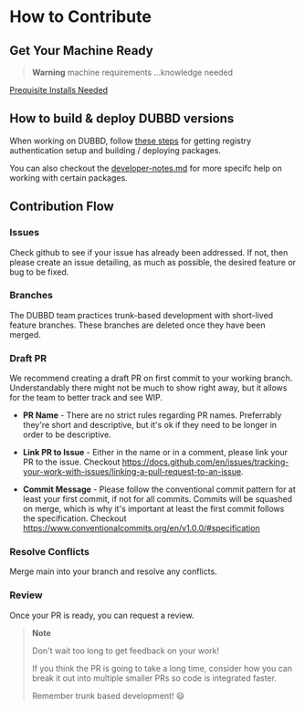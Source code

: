 # How to Contribute

## Get Your Machine Ready

> **Warning**
> machine requirements ...knowledge needed

[Prequisite Installs Needed](./docs//prereq-steps.md)

## How to build & deploy DUBBD versions

When working on DUBBD, follow [these steps](./docs/building-package.md) for getting registry authentication setup and building / deploying packages.

You can also checkout the [developer-notes.md](./docs//developer-notes.md) for more specifc help on working with certain packages.

## Contribution Flow

### Issues

Check github to see if your issue has already been addressed. If not, then please create an issue detailing, as much as possible, the desired feature or bug to be fixed.

### Branches

The DUBBD team practices trunk-based development with short-lived feature branches. These branches are deleted once they have been merged.

### Draft PR

We recommend creating a draft PR on first commit to your working branch. Understandably there might not be much to show right away, but it allows for the team to better track and see WIP.

- **PR Name** - There are no strict rules regarding PR names. Preferrably they're short and descriptive, but it's ok if they need to be longer in order to be descriptive.

- **Link PR to Issue** - Either in the name or in a comment, please link your PR to the issue. Checkout https://docs.github.com/en/issues/tracking-your-work-with-issues/linking-a-pull-request-to-an-issue.

- **Commit Message** - Please follow the conventional commit pattern for at least your first commit, if not for all commits. Commits will be squashed on merge, which is why it's important at least the first commit follows the specification. Checkout https://www.conventionalcommits.org/en/v1.0.0/#specification

### Resolve Conflicts

Merge main into your branch and resolve any conflicts.

### Review

Once your PR is ready, you can request a review.

> **Note**
>
> Don't wait too long to get feedback on your work!
>
> If you think the PR is going to take a long time, consider
> how you can break it out into multiple smaller PRs so code is integrated faster.
>
> Remember trunk based development! :smiley:

